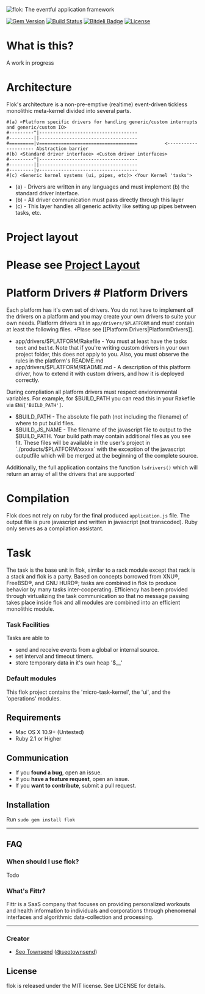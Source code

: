 ![flok: The eventful application framework](https://raw.githubusercontent.com/sotownsend/flok/master/logo.png)

[![Gem Version](https://badge.fury.io/rb/iarrogant.svg)](http://badge.fury.io/rb/flok)
[![Build Status](https://travis-ci.org/sotownsend/flok.svg)](https://travis-ci.org/sotownsend/flok)
[![Bitdeli Badge](https://d2weczhvl823v0.cloudfront.net/sotownsend/flok/trend.png)](https://bitdeli.com/free "Bitdeli Badge")
[![License](http://img.shields.io/badge/license-MIT-green.svg?style=flat)](https://github.com/sotownsend/flok/blob/master/LICENSE)

# What is this?

A work in progress


# Architecture
Flok's architecture is a non-pre-emptive (realtime) event-driven tickless monolithic meta-kernel divided into several parts.
```
#(a) <Platform specific drivers for handling generic/custom interrupts and generic/custom IO>
#---------^|------------------------------------
#---------||------------------------------------
#=========|v====================================          <--------------------- Abstraction barrier
#(b) <Standard driver interface> <Custom driver interfaces>                         
#---------^|------------------------------------
#---------||------------------------------------
#---------|v------------------------------------
#(c) <Generic kernel systems (ui, pipes, etc)> <Your Kernel 'tasks'>
```

* (a) - Drivers are written in any languages and must implement (b) the standard driver interface.
* (b) - All driver communication must pass directly through this layer
* (c) - This layer handles all generic activity like setting up pipes between tasks, etc.

# Project layout
# Please see [Project Layout](./docs/project_layout)

# Platform Drivers		 # Platform Drivers
  Each platform has it's own set of drivers. You do not have to implement *all* the drivers on a platform and you may create your own drivers to suite your own needs.  Platform drivers sit in `app/drivers/$PLATFORM` and *must* contain at least the following files.		+Plase see [[Platform Drivers|PlatformDrivers]].

  * app/drivers/$PLATFORM/Rakefile - You must at least have the tasks `test` and `build`.  Note that if you're writing custom drivers in your own project folder, this does not apply to you. Also, you must observe the rules in the platform's README.md		
  * app/drivers/$PLATFORM/README.md - A description of this platform driver, how to extend it with custom drivers, and how it is deployed correctly.		
	
  During compliation all platform drivers must respect enviorenmental variables. For example, for $BUILD_PATH you can read this in your Rakefile via `ENV['BUILD_PATH']`.		
  * $BUILD_PATH    - The absolute file path (not including the filename) of where to put build files.		
  * $BUILD_JS_NAME - The filename of the javascript file to output to the $BUILD_PATH.		
Your build path may contain additional files as you see fit.  These files will be available in the user's project in `./products/$PLATFORM/xxxxx` with the exception of the javascript outputfile which will be merged at the beginning of the complete source.		
		
Additionally, the full application contains the function `lsdrivers()` which will return an array of all the drivers that are supported`

# Compilation
Flok does not rely on ruby for the final produced `application.js` file.  The output file is pure javascript and written in javascript (not transcoded).  Ruby only serves as a compilation assistant.

# Task
The task is the base unit in flok, similar to a rack module except that rack is a stack and flok is a party.  Based on concepts borrowed from XNU®, FreeBSD®, and GNU HURD®; tasks are combined in flok to produce behavior by many tasks inter-cooperating.  Efficiency has been provided through virtualizing the task communication so that no message passing takes place inside flok and all modules are combined into an efficient monolithic module.

### Task Facilities
Tasks are able to
 - send and receive events from a global or internal source.
 - set interval and timeout timers.
 - store temporary data in it's own heap '$__'

### Default modules
This flok project contains the 'micro-task-kernel', the 'ui', and the 'operations' modules.

## Requirements

- Mac OS X 10.9+ (Untested)
- Ruby 2.1 or Higher

## Communication

- If you **found a bug**, open an issue.
- If you **have a feature request**, open an issue.
- If you **want to contribute**, submit a pull request.

## Installation

Run `sudo gem install flok`

---

## FAQ

### When should I use flok?

Todo

### What's Fittr?

Fittr is a SaaS company that focuses on providing personalized workouts and health information to individuals and corporations through phenomenal interfaces and algorithmic data-collection and processing.

* * *

### Creator

- [Seo Townsend](http://github.com/sotownsend) ([@seotownsend](https://twitter.com/seotownsend))

## License

flok is released under the MIT license. See LICENSE for details.
